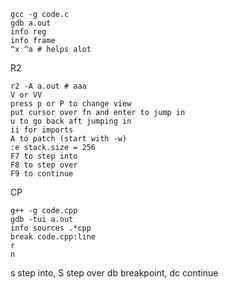 ```
gcc -g code.c
gdb a.out
info reg
info frame
^x ^a # helps alot
```

R2
```
r2 -A a.out # aaa 
V or VV
press p or P to change view
put cursor over fn and enter to jump in
u to go back aft jumping in
ii for imports
A to patch (start with -w)
:e stack.size = 256
F7 to step into
F8 to step over
F9 to continue
```

CP
```
g++ -g code.cpp
gdb -tui a.out
info sources .*cpp
break code.cpp:line
r
n
```
s step into, S step over
db breakpoint, dc continue
```
